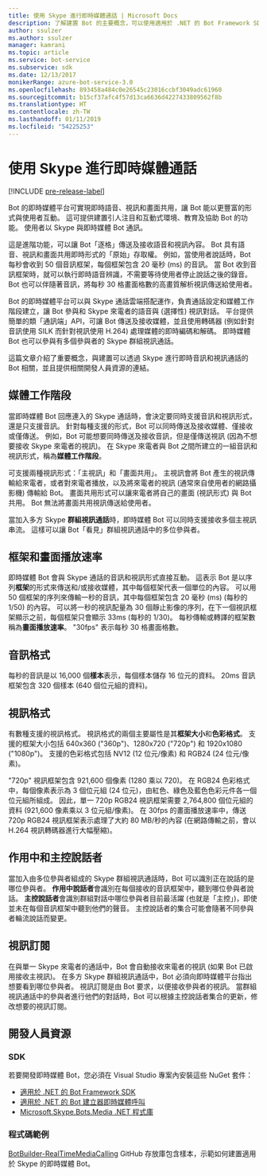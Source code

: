 ```yaml
---
title: 使用 Skype 進行即時媒體通話 | Microsoft Docs
description: 了解建置 Bot 的主要概念，可以使用適用於 .NET 的 Bot Framework SDK，透過 Skype 進行即時音訊和視訊通話。
author: ssulzer
ms.author: ssulzer
manager: kamrani
ms.topic: article
ms.service: bot-service
ms.subservice: sdk
ms.date: 12/13/2017
monikerRange: azure-bot-service-3.0
ms.openlocfilehash: 893458a484c0e26545c23016ccbf3049adc61960
ms.sourcegitcommit: b15cf37afc4f57d13ca6636d4227433809562f8b
ms.translationtype: HT
ms.contentlocale: zh-TW
ms.lasthandoff: 01/11/2019
ms.locfileid: "54225253"
---
```

# <a name="real-time-media-calling-with-skype"></a>使用 Skype 進行即時媒體通話

[!INCLUDE [pre-release-label](../includes/pre-release-label-v3.md)]

Bot 的即時媒體平台可實現即時語音、視訊和畫面共用，讓 Bot 能以更豐富的形式與使用者互動。 這可提供建置引人注目和互動式環境、教育及協助 Bot 的功能。 使用者以 Skype 與即時媒體 Bot 通訊。

這是進階功能，可以讓 Bot「逐格」傳送及接收語音和視訊內容。 Bot 具有語音、視訊和畫面共用即時形式的「原始」存取權。 例如，當使用者說話時，Bot 每秒會收到 50 個音訊框架，每個框架包含 20 毫秒 (ms) 的音訊。 當 Bot 收到音訊框架時，就可以執行即時語音辨識，不需要等待使用者停止說話之後的錄音。 Bot 也可以伴隨著音訊，將每秒 30 格畫面格數的高畫質解析視訊傳送給使用者。

Bot 的即時媒體平台可以與 Skype 通話雲端搭配運作，負責通話設定和媒體工作階段建立，讓 Bot 參與和 Skype 來電者的語音與 (選擇性) 視訊對話。 平台提供簡單的類「通訊端」API，可讓 Bot 傳送及接收媒體，並且使用轉碼器 (例如針對音訊使用 SILK 而針對視訊使用 H.264) 處理媒體的即時編碼和解碼。 即時媒體 Bot 也可以參與有多個參與者的 Skype 群組視訊通話。

這篇文章介紹了重要概念，與建置可以透過 Skype 進行即時音訊和視訊通話的 Bot 相關，並且提供相關開發人員資源的連結。

## <a name="media-session"></a>媒體工作階段
當即時媒體 Bot 回應連入的 Skype 通話時，會決定要同時支援音訊和視訊形式，還是只支援音訊。 針對每種支援的形式，Bot 可以同時傳送及接收媒體、僅接收或僅傳送。 例如，Bot 可能想要同時傳送及接收音訊，但是僅傳送視訊 (因為不想要接收 Skype 來電者的視訊)。 在 Skype 來電者與 Bot 之間所建立的一組音訊和視訊形式，稱為**媒體工作階段**。

可支援兩種視訊形式：「主視訊」和「畫面共用」。 主視訊會將 Bot 產生的視訊傳輸給來電者，或者對來電者播放，以及將來電者的視訊 (通常來自使用者的網路攝影機) 傳輸給 Bot。 畫面共用形式可以讓來電者將自己的畫面 (視訊形式) 與 Bot 共用。 Bot 無法將畫面共用視訊傳送給使用者。

當加入多方 Skype **群組視訊通話**時，即時媒體 Bot 可以同時支援接收多個主視訊串流。 這樣可以讓 Bot「看見」群組視訊通話中的多位參與者。

## <a name="frames-and-frame-rate"></a>框架和畫面播放速率
即時媒體 Bot 會與 Skype 通話的音訊和視訊形式直接互動。 這表示 Bot 是以序列**框架**的形式來傳送和/或接收媒體，其中每個框架代表一個單位的內容。 可以用 50 個框架的序列來傳輸一秒的音訊，其中每個框架包含 20 毫秒 (ms) (每秒的 1/50) 的內容。 可以將一秒的視訊配量為 30 個靜止影像的序列，在下一個視訊框架顯示之前，每個框架只會顯示 33ms (每秒的 1/30)。 每秒傳輸或轉譯的框架數稱為**畫面播放速率**。 "30fps" 表示每秒 30 格畫面格數。

## <a name="audio-format"></a>音訊格式
每秒的音訊是以 16,000 個**樣本**表示，每個樣本儲存 16 位元的資料。 20ms 音訊框架包含 320 個樣本 (640 個位元組的資料)。

## <a name="video-format"></a>視訊格式
有數種支援的視訊格式。 視訊格式的兩個主要屬性是其**框架大小**和**色彩格式**。 支援的框架大小包括 640x360 ("360p")、1280x720 ("720p") 和 1920x1080 ("1080p")。 支援的色彩格式包括 NV12 (12 位元/像素) 和 RGB24 (24 位元/像素)。

"720p" 視訊框架包含 921,600 個像素 (1280 乘以 720)。 在 RGB24 色彩格式中，每個像素表示為 3 個位元組 (24 位元)，由紅色、綠色及藍色色彩元件各一個位元組所組成。 因此，單一 720p RGB24 視訊框架需要 2,764,800 個位元組的資料 (921,600 像素乘以 3 位元組/像素)。 在 30fps 的畫面播放速率中，傳送 720p RGB24 視訊框架表示處理了大約 80 MB/秒的內容 (在網路傳輸之前，會以 H.264 視訊轉碼器進行大幅壓縮)。

## <a name="active-and-dominant-speakers"></a>作用中和主控說話者
當加入由多位參與者組成的 Skype 群組視訊通話時，Bot 可以識別正在說話的是哪位參與者。 **作用中說話者**會識別在每個接收的音訊框架中，聽到哪位參與者說話。 **主控說話者**會識別群組對話中哪位參與者目前最活躍 (也就是「主控」)，即使並未在每個音訊框架中聽到他們的聲音。 主控說話者的集合可能會隨著不同參與者輪流說話而變更。

## <a name="video-subscription"></a>視訊訂閱
在與單一 Skype 來電者的通話中，Bot 會自動接收來電者的視訊 (如果 Bot 已啟用接收主視訊)。 在多方 Skype 群組視訊通話中，Bot 必須向即時媒體平台指出想要看到哪位參與者。 視訊訂閱是由 Bot 要求，以便接收參與者的視訊。 當群組視訊通話中的參與者進行他們的對話時，Bot 可以根據主控說話者集合的更新，修改想要的視訊訂閱。

## <a name="developer-resources"></a>開發人員資源 

### <a name="sdks"></a>SDK

若要開發即時媒體 Bot，您必須在 Visual Studio 專案內安裝這些 NuGet 套件：

- [適用於 .NET 的 Bot Framework SDK ](bot-builder-dotnet-overview.md)
- [適用於 .NET 的 Bot 建立器即時媒體呼叫](https://www.nuget.org/packages?q=Bot.Builder.RealTimeMediaCalling)
- [Microsoft.Skype.Bots.Media .NET 程式庫](https://www.nuget.org/packages?q=Microsoft.Skype.Bots.Media)

### <a name="code-samples"></a>程式碼範例

[BotBuilder-RealTimeMediaCalling](https://github.com/Microsoft/BotBuilder-RealTimeMediaCalling) GitHub 存放庫包含樣本，示範如何建置適用於 Skype 的即時媒體 Bot。
